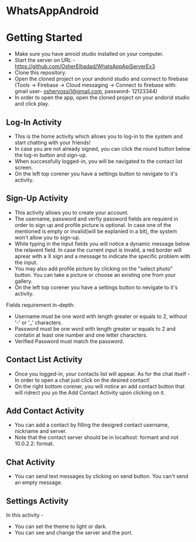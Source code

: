 # WhatsAppAndroid

# Getting Started

* Make sure you have anroid studio installed on your computer.
* Start the server on URL - https://github.com/OsherElhadad/WhatsAppApiServerEx3
* Clone this repository. <br>
* Open the cloned project on your andorid studio and connect to firebase (Tools -> Firebase -> Cloud messaging -> Connect to firebase with:
  gmail user- osheryossi1@gmail.com, password- 12123344)
* In order to open the app, open the cloned project on your andorid studio and click play.


## Log-In Activity

* This is the home activity which allows you to log-in to the system and start chatting with your friends!
* In case you are not already signed, you can click the round button below the log-in button and sign-up.
* When successfully logged-in, you will be navigated to the contact list screen.
* On the left top corener you have a settings button to nevigate to it's activity.

## Sign-Up Activity

* This activity allows you to create your account.
* The username, password and verfiy password fields are requierd in order to sign up and profile picture is optional. In case one of the mentioned is empty or invalid(will be explanied in a bit), the system won't allow you to sign-up.
* While typing in the input fields you will notice a dynamic message below the relavent field. In case the current input is invalid, a red border will aprear with a X sign and a message to indicate the specific problem with the input.
* You may also add profile picture by clicking on the "select photo" button. You can take a picture or choose an existing one from your gallery.
* On the left top corener you have a settings button to nevigate to it's activity.

Fields requirement in-depth:
- Username must be one word with length greater or equals to 2, without '-' or '_' characters.
- Password must be one word with length greater or equals to 2 and contatin at least one number and one letter characters.
- Verified Password must match the password.

## Contact List Activity

* Once you logged-in, your contacts list will appear.
  As for the chat itself - In order to open a chat just click on the desired contact!
* On the right bottom corener, you will notice an add contact button that will ridrect you yo the Add Contact Activity upon clicking on it.
  
  
## Add Contact Activity
 * You can add a contact by filling the desigred contact username, nickname and server.
 * Note that the contact server should be in localhost:<port> formant and not 10.0.2.2:<port> format.
  
## Chat Activity
* You can send text messages by clicking on send button. You can't send an empty message.
  
## Settings Activity
In this activity - 
* You can set the theme to light or dark.
* You can see and change the server and the port.
